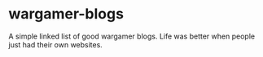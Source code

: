 # wargamer-blogs
A simple linked list of good wargamer blogs. Life was better when people just had their own websites.
